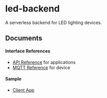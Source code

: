 # led-backend

A serverless backend for LED lighting devices.

## Documents

#### Interface References
- [API Reference](https://fitzr.github.io/led-backend/app/) for applications
- [MQTT Reference](https://fitzr.github.io/led-backend/device/) for device

#### Sample
- [Client App](https://fitzr.github.io/led-backend/client-demo/)
